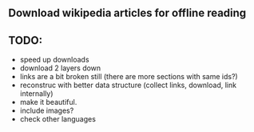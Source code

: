 ## Download wikipedia articles for offline reading

## TODO:
- speed up downloads
- download 2 layers down
- links are a bit broken still (there are more sections with same ids?)
- reconstruc with better data structure (collect links, download, link internally)
- make it beautiful.
- include images?
- check other languages
